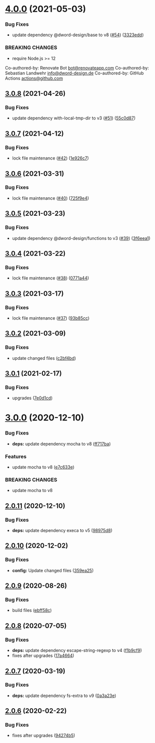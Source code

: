 # [4.0.0](https://github.com/dword-design/mocha-per-file/compare/v3.0.8...v4.0.0) (2021-05-03)


### Bug Fixes

* update dependency @dword-design/base to v8 ([#54](https://github.com/dword-design/mocha-per-file/issues/54)) ([3323edd](https://github.com/dword-design/mocha-per-file/commit/3323edd8f4affbd9a4f9b02c1ec1d718a48c9aea))


### BREAKING CHANGES

* require Node.js >= 12

Co-authored-by: Renovate Bot <bot@renovateapp.com>
Co-authored-by: Sebastian Landwehr <info@dword-design.de>
Co-authored-by: GitHub Actions <actions@github.com>

## [3.0.8](https://github.com/dword-design/mocha-per-file/compare/v3.0.7...v3.0.8) (2021-04-26)


### Bug Fixes

* update dependency with-local-tmp-dir to v3 ([#51](https://github.com/dword-design/mocha-per-file/issues/51)) ([55c0d87](https://github.com/dword-design/mocha-per-file/commit/55c0d87b4e0ff1af2809019afc028a237a232a5b))

## [3.0.7](https://github.com/dword-design/mocha-per-file/compare/v3.0.6...v3.0.7) (2021-04-12)


### Bug Fixes

* lock file maintenance ([#42](https://github.com/dword-design/mocha-per-file/issues/42)) ([1e926c7](https://github.com/dword-design/mocha-per-file/commit/1e926c72f8a15624909d8d4e02e3f11f39304428))

## [3.0.6](https://github.com/dword-design/mocha-per-file/compare/v3.0.5...v3.0.6) (2021-03-31)


### Bug Fixes

* lock file maintenance ([#40](https://github.com/dword-design/mocha-per-file/issues/40)) ([725f9e4](https://github.com/dword-design/mocha-per-file/commit/725f9e4358df501b19171a82bcdd02275a8b195f))

## [3.0.5](https://github.com/dword-design/mocha-per-file/compare/v3.0.4...v3.0.5) (2021-03-23)


### Bug Fixes

* update dependency @dword-design/functions to v3 ([#39](https://github.com/dword-design/mocha-per-file/issues/39)) ([3f6eea1](https://github.com/dword-design/mocha-per-file/commit/3f6eea17b257fc6dac814528608a3cb8d5a60f7c))

## [3.0.4](https://github.com/dword-design/mocha-per-file/compare/v3.0.3...v3.0.4) (2021-03-22)


### Bug Fixes

* lock file maintenance ([#38](https://github.com/dword-design/mocha-per-file/issues/38)) ([0771a44](https://github.com/dword-design/mocha-per-file/commit/0771a441b21ab7eb1e8a236fd7af070fd2b71840))

## [3.0.3](https://github.com/dword-design/mocha-per-file/compare/v3.0.2...v3.0.3) (2021-03-17)


### Bug Fixes

* lock file maintenance ([#37](https://github.com/dword-design/mocha-per-file/issues/37)) ([93b85cc](https://github.com/dword-design/mocha-per-file/commit/93b85ccbf29f27e400f0b741c862be6086b15e25))

## [3.0.2](https://github.com/dword-design/mocha-per-file/compare/v3.0.1...v3.0.2) (2021-03-09)


### Bug Fixes

* update changed files ([c2bf4bd](https://github.com/dword-design/mocha-per-file/commit/c2bf4bdec1e6b5f07f3d59d42844655fa6b02c18))

## [3.0.1](https://github.com/dword-design/mocha-per-file/compare/v3.0.0...v3.0.1) (2021-02-17)


### Bug Fixes

* upgrades ([7e0d1cd](https://github.com/dword-design/mocha-per-file/commit/7e0d1cdbed5ba31eb8632e8cfea8e88062b34ff2))

# [3.0.0](https://github.com/dword-design/mocha-per-file/compare/v2.0.11...v3.0.0) (2020-12-10)


### Bug Fixes

* **deps:** update dependency mocha to v8 ([ff717ba](https://github.com/dword-design/mocha-per-file/commit/ff717baf15712b7da454606f2a5d02d9efc496a4))


### Features

* update mocha to v8 ([e7c633e](https://github.com/dword-design/mocha-per-file/commit/e7c633e8797aa5644303eb171b3ea5ce020c9e2b))


### BREAKING CHANGES

* update mocha to v8

## [2.0.11](https://github.com/dword-design/mocha-per-file/compare/v2.0.10...v2.0.11) (2020-12-10)


### Bug Fixes

* **deps:** update dependency execa to v5 ([98975d8](https://github.com/dword-design/mocha-per-file/commit/98975d84e3439bbc259b1da89fc2fffa4558bc1c))

## [2.0.10](https://github.com/dword-design/mocha-per-file/compare/v2.0.9...v2.0.10) (2020-12-02)


### Bug Fixes

* **config:** Update changed files ([359ea25](https://github.com/dword-design/mocha-per-file/commit/359ea25e564527bcfbe3159cd53ebcb7c55f8545))

## [2.0.9](https://github.com/dword-design/mocha-per-file/compare/v2.0.8...v2.0.9) (2020-08-26)


### Bug Fixes

* build files ([ebff58c](https://github.com/dword-design/mocha-per-file/commit/ebff58c602e024b7418582d56b760a346381d6b7))

## [2.0.8](https://github.com/dword-design/mocha-per-file/compare/v2.0.7...v2.0.8) (2020-07-05)


### Bug Fixes

* **deps:** update dependency escape-string-regexp to v4 ([f1b9cf9](https://github.com/dword-design/mocha-per-file/commit/f1b9cf9e34df61c04f2d5a9ea85964246dc363cc))
* fixes after upgrades ([17a4664](https://github.com/dword-design/mocha-per-file/commit/17a4664a99c2c02c9c2bf4bcc83c75d66aa52465))

## [2.0.7](https://github.com/dword-design/mocha-per-file/compare/v2.0.6...v2.0.7) (2020-03-19)


### Bug Fixes

* **deps:** update dependency fs-extra to v9 ([0a3a23e](https://github.com/dword-design/mocha-per-file/commit/0a3a23e796620667aff84974f83e35ce821fd8ec))

## [2.0.6](https://github.com/dword-design/mocha-per-file/compare/v2.0.5...v2.0.6) (2020-02-22)


### Bug Fixes

* fixes after upgrades ([94274b5](https://github.com/dword-design/mocha-per-file/commit/94274b5675f82633ddd22c24871d53910b5e6de5))
